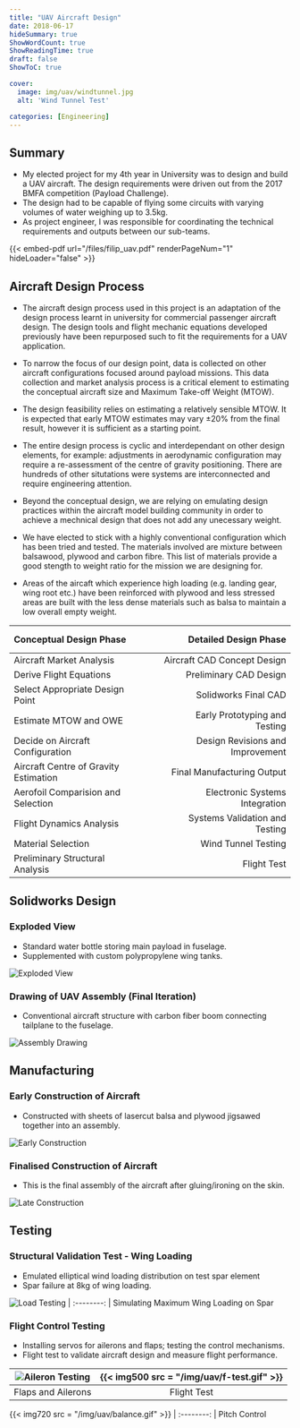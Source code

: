 ```yaml
---
title: "UAV Aircraft Design"
date: 2018-06-17
hideSummary: true
ShowWordCount: true
ShowReadingTime: true
draft: false
ShowToC: true

cover:
  image: img/uav/windtunnel.jpg
  alt: 'Wind Tunnel Test'

categories: [Engineering]
---
```


## Summary

- My elected project for my 4th year in University was to design and build a UAV aircraft. The design requirements were driven out from the 2017 BMFA competition (Payload Challenge).
- The design had to be capable of flying some circuits with varying volumes of water weighing up to 3.5kg.
- As project engineer, I was responsible for coordinating the technical requirements and outputs between our sub-teams.


{{< embed-pdf url="/files/filip_uav.pdf" renderPageNum="1" hideLoader="false" >}}


## Aircraft Design Process
- The aircraft design process used in this project is an adaptation of the design process learnt in university for commercial passenger aircraft design. The design tools and flight mechanic equations developed previously have been repurposed such to fit the requirements for a UAV application.

- To narrow the focus of our design point, data is collected on other aircraft configurations focused around payload missions. This data collection and market analysis process is a critical element to estimating the conceptual aircraft size and Maximum Take-off Weight (MTOW).

- The design feasibility relies on estimating a relatively sensible MTOW. It is expected that early MTOW estimates may vary &plusmn;20% from the final result, however it is sufficient as a starting point.

- The entire design process is cyclic and interdependant on other design elements, for example: adjustments in aerodynamic configuration may require a re-assessment of the centre of gravity positioning. There are hundreds of other situtations were systems are interconnected and require engineering attention.

- Beyond the conceptual design, we are relying on emulating design practices within the aircraft model building community in order to achieve a mechnical design that does not add any unecessary weight.

- We have elected to stick with a highly conventional configuration which has been tried and tested. The materials involved are mixture between balsawood, plywood and carbon fibre. This list of materials provide a good stength to weight ratio for the mission we are designing for.

- Areas of the aircaft which experience high loading (e.g. landing gear, wing root etc.) have been reinforced with plywood and less stressed areas are built with the less dense materials such as balsa to maintain a low overall empty weight.


 Conceptual Design Phase                |  &nbsp;  &nbsp;  |  Detailed Design Phase
| :--------                             | :--------------:   | -----------------:               |
| Aircraft Market Analysis              |   | Aircraft CAD Concept Design      |
| Derive Flight Equations               |  | Preliminary CAD Design           |
| Select Appropriate Design Point       |   | Solidworks Final CAD             |
| Estimate MTOW and OWE                 |   | Early Prototyping and Testing    |
| Decide on Aircraft Configuration      |   | Design Revisions and Improvement |
| Aircraft Centre of Gravity Estimation |   | Final Manufacturing Output       |
| Aerofoil Comparision and Selection    |   | Electronic Systems Integration   |
| Flight Dynamics Analysis              |   | Systems Validation and Testing   |
| Material Selection                    |   | Wind Tunnel Testing              |
| Preliminary Structural Analysis       |   | Flight Test                      |


## Solidworks Design


### Exploded View

- Standard water bottle storing main payload in fuselage.
- Supplemented with custom polypropylene wing tanks.

![Exploded View](/img/uav/explode.jpg)


### Drawing of UAV Assembly (Final Iteration)

- Conventional aircraft structure with carbon fiber boom connecting tailplane to the fuselage.

![Assembly Drawing](/img/uav/assy.jpg)

## Manufacturing

### Early Construction of Aircraft

- Constructed with sheets of lasercut balsa and plywood jigsawed together into an assembly.

![Early Construction](/img/uav/early-build.jpg)

### Finalised Construction of Aircraft

- This is the final assembly of the aircraft after gluing/ironing on the skin.

![Late Construction](/img/uav/late-build.jpg)

## Testing

###  Structural Validation Test - Wing Loading

- Emulated elliptical wind loading distribution on test spar element
- Spar failure at 8kg of wing loading.

![Load Testing](/img/uav/ld-test.gif)
| :--------: |
Simulating Maximum Wing Loading on Spar


###  Flight Control Testing

- Installing servos for ailerons and flaps; testing the control mechanisms.
- Flight test to validate aircraft design and measure flight performance.

![Aileron Testing](/img/uav/e-test.gif) | {{< img500 src = "/img/uav/f-test.gif" >}}
| :--------: | :----------: |
Flaps and Ailerons | Flight Test

{{< img720 src = "/img/uav/balance.gif" >}}
| :--------: |
Pitch Control

